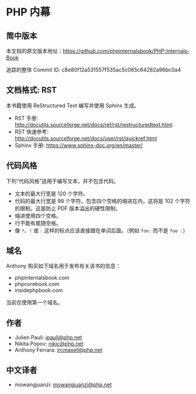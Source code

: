 PHP 内幕
==================

简中版本
-------

本文档的原文版本地址：https://github.com/phpinternalsbook/PHP-Internals-Book

追踪的整体 Commit ID: c8e80f12a531557f535ac5c065c64282a96bc0a4

文档格式: RST
--------------------

本书籍使用 ReStructured Text 编写并使用 Sphinx 生成。

 * RST 手册: http://docutils.sourceforge.net/docs/ref/rst/restructuredtext.html
 * RST 快速参考: http://docutils.sourceforge.net/docs/user/rst/quickref.html
 * Sphinx 手册: https://www.sphinx-doc.org/en/master/

代码风格
------------

下列“代码风格”适用于编写文本，并不包含代码。

 * 文本的最大行宽是 120 个字符。
 * 代码的最大行宽是 98 个字符。包含四个空格的缩进在内，这将是 102 个字符的限制。这是防止 PDF 版本溢出的硬性限制。
 * 缩进使用四个空格。
 * 行不能有尾随空格。
 * 像 `?`、`!` 或 `:` 这样的标点应该直接跟在单词后面。（例如 `foo:` 而不是 `foo :`）

域名
-------

Anthony 购买如下域名用于发布有关该书的信息：

 * phpinternalsbook.com
 * phpcorebook.com
 * insidephpbook.com

当前仅使用第一个域名。

作者
-------

* Julien Pauli: jpauli@php.net
* Nikita Popov: nikic@php.net
* Anthony Ferrara: ircmaxell@php.net

中文译者
------

* mowangjuanzi: mowangjuanzi@php.net